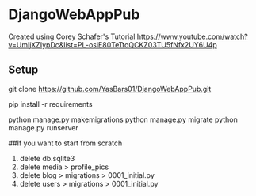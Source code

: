 # DjangoWebAppPub

Created using Corey Schafer's Tutorial
https://www.youtube.com/watch?v=UmljXZIypDc&list=PL-osiE80TeTtoQCKZ03TU5fNfx2UY6U4p

## Setup
git clone https://github.com/YasBars01/DjangoWebAppPub.git

pip install -r requirements

python manage.py makemigrations
python manage.py migrate
python manage.py runserver

##If you want to start from scratch
1. delete db.sqlite3
2. delete media > profile_pics
3. delete blog > migrations > 0001_initial.py
4. delete users > migrations > 0001_initial.py
